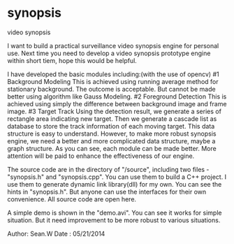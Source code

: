 synopsis
========

video synopsis


  I want to build a practical surveillance video synopsis engine for personal use. Next time you need to develop a video synopsis prototype engine within short tiem, 
hope this would be helpful.

  I have developed the basic modules including:(with the use of opencv)
    #1  Background Modeling
      This is achieved using running average method for stationary background. The outcome is acceptable. But cannot be made better using algorithm like Gauss Modeling.
    #2  Foreground Detection
      This is achieved using simply the difference between background image and frame image. 
    #3 Target Track
      Using the detection result, we generate a series of rectangle area indicating new target. Then we generate a cascade list as database to store the track information 
      of each moving target. This data structure is easy to understand. However, to make more robust synopsis engine, we need a better and more complicated data structure, 
      maybe a graph structure.
  As you can see, each module can be made better. More attention will be paid to enhance the effectiveness of our engine.
  
  The source code are in the directory of "/source", including two files - "synopsis.h" and "synopsis.cpp". You can use them to build a C++ project. 
I use them to generate dynamic link library(dll) for my own. You can see the hints in "synopsis.h". But anyone can use the interfaces for their own 
convenience. All source code are open here. 

  A simple demo is shown in the "demo.avi". You can see it works for simple situation. But it need improvement to be more robust to various situations.


Author: Sean.W
Date  : 05/21/2014

